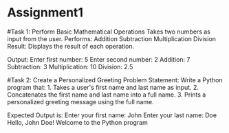# Assignment1
#Task 1: Perform Basic Mathematical Operations
  Takes two numbers as input from the user.
    Performs:
        Addition
        Subtraction
        Multiplication
        Division
Result: Displays the result of each operation.

Output:
Enter first number: 5
Enter second number: 2
        Addition: 7
        Subtraction: 3
        Multiplication: 10
        Division: 2.5

#Task 2: Create a Personalized Greeting
Problem Statement: Write a Python program that:
        1.  Takes a user's first name and last name as input.
        2.  Concatenates the first name and last name into a full name.
        3.  Prints a personalized greeting message using the full name.

Expected Output is:
  Enter your first name: John
  Enter your last name: Doe
  Hello, John Doe! Welcome to the Python program

